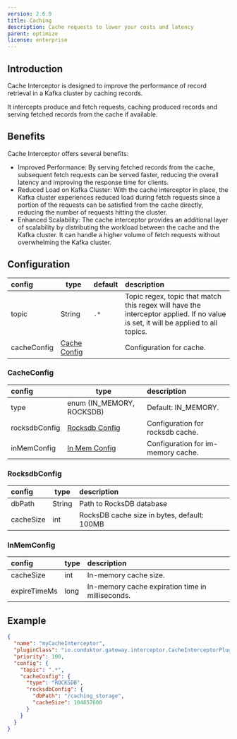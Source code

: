 ```yaml
---
version: 2.6.0
title: Caching
description: Cache requests to lower your costs and latency
parent: optimize
license: enterprise
---
```


## Introduction

Cache Interceptor is designed to improve the performance of record retrieval in a Kafka cluster by caching records.

It intercepts produce and fetch requests, caching produced records and serving fetched records from the cache if
available.

## Benefits

Cache Interceptor offers several benefits:

- Improved Performance:
  By serving fetched records from the cache, subsequent fetch requests can be served faster, reducing the overall
  latency and improving the response time for clients.
- Reduced Load on Kafka Cluster:
  With the cache interceptor in place, the Kafka cluster experiences reduced load during fetch requests since a portion
  of the requests can be satisfied from the cache directly, reducing the number of requests hitting the cluster.
- Enhanced Scalability:
  The cache interceptor provides an additional layer of scalability by distributing the workload between the cache and
  the Kafka cluster.
  It can handle a higher volume of fetch requests without overwhelming the Kafka cluster.

## Configuration

| config      | type                         | default | description                                                                                                                       |
|:------------|------------------------------|:--------|:----------------------------------------------------------------------------------------------------------------------------------|
| topic       | String                       | `.*`    | Topic regex, topic that match this regex will have the interceptor applied. If no value is set, it will be applied to all topics. |
| cacheConfig | [Cache Config](#cacheConfig) |         | Configuration for cache.                                                                                                          |

### CacheConfig

| config        | type                             | description                        |
|:--------------|----------------------------------|:-----------------------------------|
| type          | enum (IN_MEMORY, ROCKSDB)        | Default: IN_MEMORY.                |
| rocksdbConfig | [Rocksdb Config](#rocksdbConfig) | Configuration for rocksdb cache.   |
| inMemConfig   | [In Mem Config](#inMemConfig)    | Configuration for im-memory cache. |

### RocksdbConfig

| config    | type   | description                                 |
|:----------|--------|:--------------------------------------------|
| dbPath    | String | Path to RocksDB database                    |
| cacheSize | int    | RocksDB cache size in bytes, default: 100MB |

### InMemConfig

| config       | type | description                                      |
|:-------------|------|:-------------------------------------------------|
| cacheSize    | int  | In-memory cache size.                            |
| expireTimeMs | long | In-memory cache expiration time in milliseconds. |

## Example

```json
{
  "name": "myCacheInterceptor",
  "pluginClass": "io.conduktor.gateway.interceptor.CacheInterceptorPlugin",
  "priority": 100,
  "config": {
    "topic": ".*",
    "cacheConfig": {
      "type": "ROCKSDB",
      "rocksdbConfig": {
        "dbPath": "/caching_storage",
        "cacheSize": 104857600
      }
    }
  }
}
```